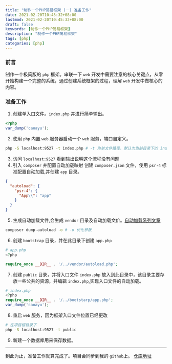 ```yaml
---
title: "制作一个PHP简易框架 (一) 准备工作"
date: 2021-02-20T10:45:32+08:00
lastmod: 2021-02-20T10:45:32+08:00
draft: false
keywords: [制作一个PHP简易框架]
description: "制作一个PHP简易框架"
tags: [php]
categories: [php]
---
```


### 前言

制作一个极简版的 `php` 框架。串联一下 `web` 开发中需要注意的核心关键点，从零开始构建一个完整的系统，通过创建系统框架的过程，理解 `web` 开发中做核心的内容。

### 准备工作

1. 创建单入口文件。`index.php` 并进行简单输出。

```php
<?php 
var_dump('caoayu');
```
2. 使用 `php` 内置 `web` 服务器启动一个 `web` 服务，端口自定义。
```bash
php -S localhost:9527 -t index.php # -t 为单文件路径，默认为当前目录下的 index.php，如果目录正确可以不加 -t 参数。
```
3. 访问 `localhost:9527` 看到输出说明这个流程没有问题
4. 引入 `composer` 并配置自动加载映射
创建 `composer.json` 文件，使用 `psr-4` 标准配置自动加载,并创建 `app` 目录。

```json
{
  "autoload": {
    "psr-4": {
      "App\\": "app"
    }
  }
}
```
5. 生成自动加载文件,会生成 `vendor` 目录及自动加载文价。[自动加载系列文章](https://www.caoayu.xyz/post/composer-autoload/)
```bash
composer dump-autoload -o # -o 优化参数
```
6. 创建 `bootstrap` 目录，并在此目录下创建 `app.php`

```php
# app.php
<?php

require_once __DIR__ . '/../vendor/autoload.php';
```
7. 创建 `public` 目录，并将入口文件 `index.php` 放入到此目录中，该目录主要存放一些公共的资源，并编辑 `index.php`,实现入口文件的自动加载。

```php
# index.php
<?php
require_once __DIR__ . '/../bootstarp/app.php';
var_dump('caoayu');
```
8. 重启 `web` 服务，因为框架入口文件位置已经更改

```bash
# 在项目根目录下
php -S localhost:9527 -t public 
```
9. 新建一个数据库用来保存数据。

-------
到此为止，准备工作就算完成了。项目会同步到我的 `github`上。
[仓库地址](https://github.com/ayuayue/php-frame)














